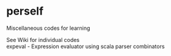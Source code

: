 # perself
Miscellaneous codes for learning

See Wiki for individual codes  
expeval - Expression evaluator using scala parser combinators  

